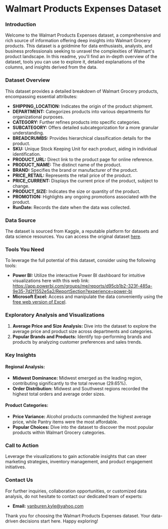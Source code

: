 # **Walmart Products Expenses Dataset**

### Introduction

Welcome to the Walmart Products Expenses dataset, a comprehensive and rich source of information offering deep insights into Walmart Grocery products. This dataset is a goldmine for data enthusiasts, analysts, and business professionals seeking to unravel the complexities of Walmart's product landscape. In this readme, you'll find an in-depth overview of the dataset, tools you can use to explore it, detailed explanations of the columns, and insights derived from the data.

### Dataset Overview

This dataset provides a detailed breakdown of Walmart Grocery products, encompassing essential attributes:

- **SHIPPING_LOCATION:** Indicates the origin of the product shipment.
- **DEPARTMENT:** Categorizes products into various departments for organizational purposes.
- **CATEGORY:** Further refines products into specific categories.
- **SUBCATEGORY:** Offers detailed subcategorization for a more granular understanding.
- **BREADCRUMBS:** Provides hierarchical classification details for the product.
- **SKU:** Unique Stock Keeping Unit for each product, aiding in individual identification.
- **PRODUCT_URL:** Direct link to the product page for online reference.
- **PRODUCT_NAME:** The distinct name of the product.
- **BRAND:** Specifies the brand or manufacturer of the product.
- **PRICE_RETAIL:** Represents the retail price of the product.
- **PRICE_CURRENT:** Displays the current price of the product, subject to change.
- **PRODUCT_SIZE:** Indicates the size or quantity of the product.
- **PROMOTION:** Highlights any ongoing promotions associated with the product.
- **RunDate:** Records the date when the data was collected.

### Data Source

The dataset is sourced from Kaggle, a reputable platform for datasets and data science resources. You can access the original dataset [here](https://www.kaggle.com/datasets/thedevastator/product-prices-and-sizes-from-walmart-grocery).

### Tools You Need

To leverage the full potential of this dataset, consider using the following tools:

- **Power BI:** Utilize the interactive Power BI dashboard for intuitive visualizations here with this web link: https://app.powerbi.com/groups/me/reports/d95cb1b2-323f-485a-9e35-7d2f1552e5a2/ReportSection?experience=power-bi
- **Microsoft Excel:** Access and manipulate the data conveniently using the [free web version of Excel](https://www.office.com/launch/excel?ui=en-US&rs=US&auth=2).

### Exploratory Analysis and Visualizations

1. **Average Price and Size Analysis:** Dive into the dataset to explore the average price and product size across departments and categories.
2. **Popular Brands and Products:** Identify top-performing brands and products by analyzing customer preferences and sales trends.

### Key Insights

#### Regional Analysis:
- **Midwest Dominance:** Midwest emerged as the leading region, contributing significantly to the total revenue (29.65%).
- **Order Distribution:** Midwest and Southwest regions recorded the highest total orders and average order sizes.

#### Product Categories:
- **Price Variance:** Alcohol products commanded the highest average price, while Pantry items were the most affordable.
- **Popular Choices:** Dive into the dataset to discover the most popular products within Walmart Grocery categories.

### Call to Action

Leverage the visualizations to gain actionable insights that can steer marketing strategies, inventory management, and product engagement initiatives.

### Contact Us

For further inquiries, collaboration opportunities, or customized data analysis, do not hesitate to contact our dedicated team of experts:

- **Email:** vanburen.kyle@yahoo.com

Thank you for choosing the Walmart Products Expenses dataset. Your data-driven decisions start here. Happy exploring!
